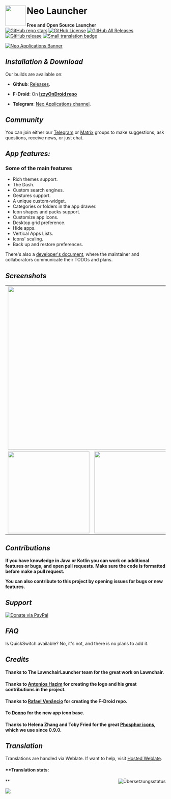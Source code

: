 # Neo Launcher <img title="" src="./fastlane/metadata/android/en-US/images/icon.png" align="left" width="64">

**Free and Open Source Launcher**
<br/>
[![GitHub repo stars](https://img.shields.io/github/stars/NeoApplications/Neo-Launcher?style=flat)](https://github.com/NeoApplications/Neo-Launcher/stargazers)
[![GitHub License](https://img.shields.io/github/license/NeoApplications/Neo-Launcher)](https://github.com/NeoApplications/Neo-Launcher/blob/A-12/LICENSE)
[![GitHub All Releases](https://img.shields.io/github/downloads/NeoApplications/Neo-Launcher/total.svg)](https://github.com/NeoApplications/Neo-Launcher/releases/)
[![GitHub release](https://img.shields.io/github/v/release/NeoApplications/Neo-Launcher?display_name=tag)](https://github.com/NeoApplications/Neo-Launcher/releases/latest)
[![Small translation badge](https://hosted.weblate.org/widgets/omegalauncher/-/omegalauncher/svg-badge.svg)](https://hosted.weblate.org/engage/omegalauncher/?utm_source=widget)

[![Neo Applications Banner](neo_banner.png)](https://github.com/NeoApplications)

## *Installation & Download*

Our builds are available on:

- **Github**: [Releases](https://github.com/NeoApplications/Neo-Launcher/releases).

- **F-Droid**: On **[IzzyOnDroid repo](https://apt.izzysoft.de/fdroid/index/apk/com.saggitt.omega)**

- **Telegram**: [Neo Applications channel](https://t.me/neo_applications).

## *Community*

You can join either our [Telegram](https://t.me/neo_launcher) or [Matrix](https://matrix.to/#/#neo-launcher:matrix.org) groups to make suggestions, ask questions, receive news, or just chat.

## *App features:*

### **Some of the main features**

- Rich themes support.
- The Dash.
- Custom search engines.
- Gestures support.
- A unique custom-widget.
- Categories or folders in the app drawer.
- Icon shapes and packs support.
- Customize app icons.
- Desktop grid preference.
- Hide apps.
- Vertical Apps Lists.
- Icons' scaling.
- Back up and restore preferences.

There's also a [developer's document](DEVDOC.md), where the maintainer and collaborators communicate
their TODOs and plans.

## *Screenshots*

<table>
    <tr>
        <td colspan="4"><img src="https://github.com/NeoApplications/Neo-Launcher/blob/main/snapshots/theme.png" alt="" width="512"></td>
    </tr>
    <tr>
        <td><img src="https://raw.githubusercontent.com/NeoApplications/Neo-Launcher/blob/main/snapshots/omega1.jpg" alt="" width="256"></td>
        <td><img src="https://raw.githubusercontent.com/NeoApplications/Neo-Launcher/blob/main/snapshots/omega5.jpg" alt="" width="256"></td>
        <td><img src="https://raw.githubusercontent.com/NeoApplications/Neo-Launcher/blob/main/snapshots/omega6.jpg" alt="" width="256"></td>
        <td><img src="https://raw.githubusercontent.com/NeoApplications/Neo-Launcher/blob/main/snapshots/omega8.jpg" alt="" width="256"></td>
    </tr>
</table>

## *Contributions*

**If you have knowledge in Java or Kotlin you can work on additional features or bugs, and open pull requests. Make sure the code is formatted before make a pull request.**

**You can also contribute to this project by opening issues for bugs or new features.**

## *Support*

<a href="https://www.paypal.com/paypalme/saulhdev"><img src="https://img.shields.io/badge/Paypal-Donate-blue?style=for-the-badge&logo=paypal" alt="Donate via PayPal"/></a>

## *FAQ*
Is QuickSwitch available?
No, it's not, and there is no plans to add it.

## *Credits*

#### Thanks to The LawnchairLauncher team for the great work on Lawnchair.

#### Thanks to <a href="https://github.com/machiav3lli">Antonios Hazim</a> for creating the logo and his great contributions in the project.

#### Thanks to <a href="https://github.com/nonaybay">Rafael Venâncio</a> for creating the F-Droid repo.

#### To [Donno](https://github.com/Donnnno) for the new app icon base.

#### Thanks to Helena Zhang and Toby Fried for the great [Phosphor icons](https://phosphoricons.com), which we use since 0.9.0.

## *Translation*

Translations are handled via Weblate. If want to help,
visit <a href="https://hosted.weblate.org/projects/neolauncher">Hosted Weblate</a>.

#### **Translation stats:
** [<img align="right" src="https://hosted.weblate.org/widgets/neolauncher/-/287x66-white.png" alt="Übersetzungsstatus" />](https://hosted.weblate.org/engage/neolauncher/?utm_source=widget)

<img src="https://hosted.weblate.org/widgets/neolauncher/-/multi-red.svg" />
